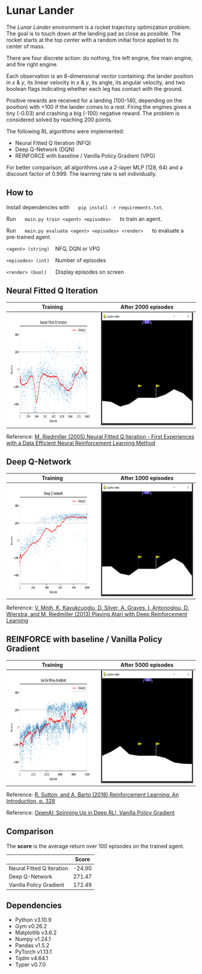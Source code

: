 # Lunar Lander

The *Lunar Lander* environment is a rocket trajectory optimization problem. The goal is to touch down at the landing pad as close as possible. The rocket starts at the top center with a random initial force applied to its center of mass.

There are four discrete action: do nothing, fire left engine, fire main engine, and fire right engine.

Each observation is an 8-dimensional vector containing: the lander position in *x* & *y*, its linear velocity in *x* & *y*, its angle, its angular velocity, and two boolean flags indicating whether each leg has contact with the ground.

Positive rewards are received for a landing (100-140, depending on the position) with +100 if the lander comes to a rest. Firing the engines gives a tiny (-0.03) and crashing a big (-100) negative reward. The problem is considered solved by reaching 200 points.

The following RL algorithms were implemented:
- Neural Fitted Q Iteration (NFQ)
- Deep Q-Network (DQN)
- REINFORCE with baseline / Vanilla Policy Gradient (VPG)

For better comparison, all algorithms use a 2-layer MLP (128, 64) and a discount factor of 0.999. The learning rate is set individually.

## How to

Install dependencies with &nbsp;&nbsp;&nbsp;&nbsp; `pip install -r requirements.txt`.

Run &nbsp;&nbsp;&nbsp;&nbsp; `main.py train <agent> <episodes>` &nbsp;&nbsp;&nbsp;&nbsp; to train an agent.

Run &nbsp;&nbsp;&nbsp;&nbsp; `main.py evaluate <agent> <episodes> <render>` &nbsp;&nbsp;&nbsp;&nbsp; to evaluate a pre-trained agent.

`<agent> (string)` &nbsp;&nbsp; NFQ, DQN or VPG

`<episodes> (int)` &nbsp;&nbsp; Number of episodes

`<render> (bool)` &nbsp;&nbsp;&nbsp;&nbsp; Display episodes on screen

## Neural Fitted Q Iteration

| Training                                                    | After 2000 episodes                                |
|:-----------------------------------------------------------:|:--------------------------------------------------:|
| <img src="img/nfq_training.png?raw=true" height="300">      | <img src="img/nfq.gif?raw=true" height="300">      |

Reference: [M. Riedmiller (2005) Neural Fitted Q Iteration - First Experiences with a Data Efficient Neural Reinforcement Learning Method](https://ml.informatik.uni-freiburg.de/former/_media/publications/rieecml05.pdf)

## Deep Q-Network

| Training                                                    | After 1000 episodes                                |
|:-----------------------------------------------------------:|:--------------------------------------------------:|
| <img src="img/dqn_training.png?raw=true" height="300">      | <img src="img/dqn.gif?raw=true" height="300">      |

Reference: [V. Mnih, K. Kavukcuoglu, D. Silver, A. Graves, I. Antonoglou, D. Wierstra, and M. Riedmiller (2013) Playing Atari with Deep Reinforcement Learning](https://arxiv.org/abs/1312.5602)

## REINFORCE with baseline / Vanilla Policy Gradient

| Training                                                    | After 5000 episodes                                |
|:-----------------------------------------------------------:|:--------------------------------------------------:|
| <img src="img/vpg_training.png?raw=true" height="300">      | <img src="img/vpg.gif?raw=true" height="300">      |

Reference: [R. Sutton, and A. Barto (2018) Reinforcement Learning: An Introduction, p. 328](http://incompleteideas.net/book/the-book.html)

Reference: [OpenAI: Spinning Up in Deep RL!, Vanilla Policy Gradient](https://spinningup.openai.com/en/latest/algorithms/vpg.html)

## Comparison

The **score** is the average return over 100 episodes on the trained agent.

|                           |  Score |
|---------------------------|:------:|
| Neural Fitted Q Iteration | -24.90 |
| Deep Q-Network            | 271.47 |
| Vanilla Policy Gradient   | 172.49 |

## Dependencies

- Python v3.10.9
- Gym v0.26.2
- Matplotlib v3.6.2
- Numpy v1.24.1
- Pandas v1.5.2
- PyTorch v1.13.1
- Tqdm v4.64.1
- Typer v0.7.0
